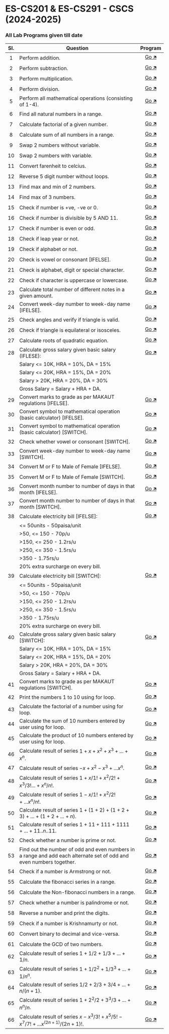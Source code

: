 # ES-CS201 & ES-CS291 - CSCS (2024-2025)
### All Lab Programs given till date

| Sl. | Question                                                                                                            | Program                         |
| :-: | ------------------------------------------------------------------------------------------------------------------- | :--------------------------: |
| 1   | Perform addition.                                                                                                   | [Go 🡵 ](./project_1/main.c)  |
| 2   | Perform subtraction.                                                                                                | [Go 🡵 ](./project_2/main.c)  |
| 3   | Perform multiplication.                                                                                             | [Go 🡵 ](./project_3/main.c)  |
| 4   | Perform division.                                                                                                   | [Go 🡵 ](./project_4/main.c)  |
| 5   | Perform all mathematical operations (consisting of 1-4).                                                            | [Go 🡵 ](./project_5/main.c)  |
| 6   | Find all natural numbers in a range.                                                                                | [Go 🡵 ](./project_6/main.c)  |
| 7   | Calculate factorial of a given number.                                                                              | [Go 🡵 ](./project_7/main.c)  |
| 8   | Calculate sum of all numbers in a range.                                                                            | [Go 🡵 ](./project_8/main.c)  |
| 9   | Swap 2 numbers without variable.                                                                                    | [Go 🡵 ](./project_9/main.c)  |
| 10  | Swap 2 numbers with variable.                                                                                       | [Go 🡵 ](./project_10/main.c) |
| 11  | Convert farenheit to celcius.                                                                                       | [Go 🡵 ](./project_11/main.c) |
| 12  | Reverse 5 digit number without loops.                                                                               | [Go 🡵 ](./project_12/main.c) |
| 13  | Find max and min of 2 numbers.                                                                                      | [Go 🡵 ](./project_13/main.c) |
| 14  | Find max of 3 numbers.                                                                                              | [Go 🡵 ](./project_14/main.c) |
| 15  | Check if number is +ve, -ve or 0.                                                                                   | [Go 🡵 ](./project_15/main.c) |
| 16  | Check if number is divisible by 5 AND 11.                                                                           | [Go 🡵 ](./project_16/main.c) |
| 17  | Check if number is even or odd.                                                                                     | [Go 🡵 ](./project_17/main.c) |
| 18  | Check if leap year or not.                                                                                          | [Go 🡵 ](./project_18/main.c) |
| 19  | Check if alphabet or not.                                                                                           | [Go 🡵 ](./project_19/main.c) |
| 20  | Check is vowel or consonant \[IFELSE\].                                                                             | [Go 🡵 ](./project_20/main.c) |
| 21  | Check is alphabet, digit or special character.                                                                      | [Go 🡵 ](./project_21/main.c) |
| 22  | Check if character is uppercase or lowercase.                                                                       | [Go 🡵 ](./project_22/main.c) |
| 23  | Calculate total number of different notes in a given amount.                                                        | [Go 🡵 ](./project_23/main.c) |
| 24  | Convert week-day number to week-day name \[IFELSE\].                                                                | [Go 🡵 ](./project_24/main.c) |
| 25  | Check angles and verify if triangle is valid.                                                                       | [Go 🡵 ](./project_25/main.c) |
| 26  | Check if triangle is equilateral or isosceles.                                                                      | [Go 🡵 ](./project_26/main.c) |
| 27  | Calculate roots of quadratic equation.                                                                              | [Go 🡵 ](./project_27/main.c) |
| 28  | Calculate gross salary given basic salary (IFLESE):                                                                 | [Go 🡵 ](./project_28/main.c) |
|     | Salary <= 10K, HRA = 10%, DA = 15%                                                                                  |                              |
|     | Salary <= 20K, HRA = 15%, DA = 20%                                                                                  |                              |
|     | Salary > 20K, HRA = 20%, DA = 30%                                                                                   |                              |
|     | Gross Salary = Salary + HRA + DA.                                                                                   |                              |
| 29  | Convert marks to grade as per MAKAUT regulations \[IFELSE\].                                                        | [Go 🡵 ](./project_29/main.c) |
| 30  | Convert symbol to mathematical operation (basic calculator) \[IFELSE\].                                             | [Go 🡵 ](./project_30/main.c) |
| 31  | Convert symbol to mathematical operation (basic calculator) \[SWITCH\].                                             | [Go 🡵 ](./project_31/main.c) |
| 32  | Check whether vowel or consonant \[SWITCH\].                                                                        | [Go 🡵 ](./project_32/main.c) |
| 33  | Convert week-day number to week-day name \[SWITCH\].                                                                | [Go 🡵 ](./project_33/main.c) |
| 34  | Convert M or F to Male of Female \[IFELSE\].                                                                        | [Go 🡵 ](./project_34/main.c) |
| 35  | Convert M or F to Male of Female \[SWITCH\].                                                                        | [Go 🡵 ](./project_35/main.c) |
| 36  | Convert month number to number of days in that month \[IFELSE\].                                                    | [Go 🡵 ](./project_36/main.c) |
| 37  | Convert month number to number of days in that month \[SWITCH\].                                                    | [Go 🡵 ](./project_37/main.c) |
| 38  | Calculate electricity bill \[IFELSE\]:                                                                              | [Go 🡵 ](./project_38/main.c) |
|     | <= 50units - 50paisa/unit                                                                                           |                              |
|     | \>50, <= 150 - 70p/u                                                                                                |                              |
|     | \>150, <= 250 - 1.2rs/u                                                                                             |                              |
|     | \>250, <= 350 - 1.5rs/u                                                                                             |                              |
|     | \>350 - 1.75rs/u                                                                                                    |                              |
|     | 20% extra surcharge on every bill.                                                                                  |                              |
| 39  | Calculate electricity bill \[SWITCH\]:                                                                              | [Go 🡵 ](./project_39/main.c) |
|     | <= 50units - 50paisa/unit                                                                                           |                              |
|     | \>50, <= 150 - 70p/u                                                                                                |                              |
|     | \>150, <= 250 - 1.2rs/u                                                                                             |                              |
|     | \>250, <= 350 - 1.5rs/u                                                                                             |                              |
|     | \>350 - 1.75rs/u                                                                                                    |                              |
|     | 20% extra surcharge on every bill.                                                                                  |                              |
| 40  | Calculate gross salary given basic salary \[SWITCH\]:                                                               | [Go 🡵 ](./project_40/main.c) |
|     | Salary <= 10K, HRA = 10%, DA = 15%                                                                                  |                              |
|     | Salary <= 20K, HRA = 15%, DA = 20%                                                                                  |                              |
|     | Salary > 20K, HRA = 20%, DA = 30%                                                                                   |                              |
|     | Gross Salary = Salary + HRA + DA.                                                                                   |                              |
| 41  | Convert marks to grade as per MAKAUT regulations \[SWITCH\].                                                        | [Go 🡵 ](./project_41/main.c) |
| 42  | Print the numbers 1 to 10 using for loop.                                                                           | [Go 🡵 ](./project_42/main.c) |
| 43  | Calculate the factorial of a number using for loop.                                                                 | [Go 🡵 ](./project_43/main.c) |
| 44  | Calculate the sum of 10 numbers entered by user using for loop.                                                     | [Go 🡵 ](./project_44/main.c) |
| 45  | Calculate the product of 10 numbers entered by user using for loop.                                                 | [Go 🡵 ](./project_45/main.c) |
| 46  | Calculate result of series $1 + x + x^2 + x^3 + ... + x^n.$                                                         | [Go 🡵 ](./project_46/main.c) |
| 47  | Calculate result of series $-x + x^2 - x^3 + ... x^n.$                                                              | [Go 🡵 ](./project_47/main.c) |
| 48  | Calculate result of series $1 + x/1! + x^2/2! + x^3/3! ... + x^n/n!.$                                               | [Go 🡵 ](./project_48/main.c) |
| 49  | Calculate result of series $1 - x/1! + x^2/2! + ... x^n/n!.$                                                        | [Go 🡵 ](./project_49/main.c) |
| 50  | Calculate result of series $1 + (1 + 2) + (1 + 2 + 3) + ... + (1 + 2 + ... + n).$                                   | [Go 🡵 ](./project_50/main.c) |
| 51  | Calculate result of series $1 + 11 + 111 + 1111 + ... + 11..n..11.$                                                 | [Go 🡵 ](./project_51/main.c) |
| 52  | Check whether a number is prime or not.                                                                             | [Go 🡵 ](./project_52/main.c) |
| 53  | Find out the number of odd and even numbers in a range and add each alternate set of odd and even numbers together. | [Go 🡵 ](./project_53/main.c) |
| 54  | Check if a number is Armstrong or not.                                                                              | [Go 🡵 ](./project_54/main.c) |
| 55  | Calculate the fibonacci series in a range.                                                                          | [Go 🡵 ](./project_55/main.c) |
| 56  | Calculate the Non-fibonacci numbers in a range.                                                                     | [Go 🡵 ](./project_56/main.c) |
| 57  | Check whether a number is palindrome or not.                                                                        | [Go 🡵 ](./project_57/main.c) |
| 58  | Reverse a number and print the digits.                                                                              | [Go 🡵 ](./project_58/main.c) |
| 59  | Check if a number is Krishnamurty or not.                                                                           | [Go 🡵 ](./project_59/main.c) |
| 60  | Convert binary to decimal and vice-versa.                                                                           | [Go 🡵 ](./project_60/main.c) |
| 61  | Calculate the GCD of two numbers.                                                                                   | [Go 🡵 ](./project_61/main.c) |
| 62  | Calculate result of series $1 + 1/2 + 1/3 + ... + 1/n$.                                                             | [Go 🡵 ](./project_62/main.c) |
| 63  | Calculate result of series $1 + 1/2^2 + 1/3^3 + ... + 1/n^n$.                                                       | [Go 🡵 ](./project_63/main.c) |
| 64  | Calculate result of series $1/2 + 2/3 + 3/4 + ... + n/(n + 1)$.                                                     | [Go 🡵 ](./project_64/main.c) |
| 65  | Calculate result of series $1 + 2^2/2 + 3^3/3 + ... + n^n/n$.                                                       | [Go 🡵 ](./project_65/main.c) |
| 66  | Calculate result of series $x - x^3/3! + x^5/5! - x^7/7! + ... x^(2n + 1)/(2n + 1)!$.                               | [Go 🡵 ](./project_66/main.c) |
